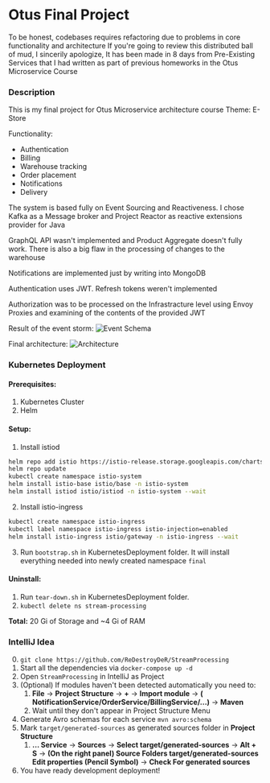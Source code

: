 # Otus Final Project

To be honest, codebases requires refactoring due to problems in core functionality and architecture
If you're going to review this distributed ball of mud, I sincerily apologize, It has been made in 8 days from Pre-Existing Services that I had written as part of previous homeworks in the Otus Microservice Course

### Description

This is my final project for Otus Microservice architecture course
Theme: E-Store


Functionality: 
+ Authentication
+ Billing
+ Warehouse tracking
+ Order placement
+ Notifications
+ Delivery


The system is based fully on Event Sourcing and Reactiveness. I chose Kafka as a Message broker and Project Reactor as reactive extensions provider for Java


GraphQL API wasn't implemented and Product Aggregate doesn't fully work. There is also a big flaw in the processing of changes to the warehouse

Notifications are implemented just by writing into MongoDB

Authentication uses JWT. Refresh tokens weren't implemented

Authorization was to be processed on the Infrastracture level using Envoy Proxies and examining of the contents of the provided JWT

Result of the event storm:
![Event Schema](https://user-images.githubusercontent.com/24751213/200408802-2fdd265c-1477-47bd-99da-0f78f56a7180.png)

Final architecture:
![Architecture](https://user-images.githubusercontent.com/24751213/200408939-027c48e0-5983-4f34-8871-0085a27e3f99.png)


### Kubernetes Deployment

#### Prerequisites:

1. Kubernetes Cluster
2. Helm

#### Setup:

1. Install istiod

```bash
helm repo add istio https://istio-release.storage.googleapis.com/charts
helm repo update
kubectl create namespace istio-system
helm install istio-base istio/base -n istio-system
helm install istiod istio/istiod -n istio-system --wait
```

2. Install istio-ingress

```bash
kubectl create namespace istio-ingress
kubectl label namespace istio-ingress istio-injection=enabled
helm install istio-ingress istio/gateway -n istio-ingress --wait
```

3. Run `bootstrap.sh` in KubernetesDeployment folder. It will install everything needed into newly created
   namespace `final`

#### Uninstall:

1. Run `tear-down.sh` in KubernetesDeployment folder.
2. `kubectl delete ns stream-processing`

**Total:** 20 Gi of Storage and ~4 Gi of RAM

### IntelliJ Idea

0. `git clone https://github.com/ReDestroyDeR/StreamProcessing`
1. Start all the dependencies via `docker-compose up -d`
2. Open `StreamProcessing` in IntelliJ as Project
3. (Optional) If modules haven't been detected automatically you need to:
   1. **File** -> **Project Structure** -> **+** -> **Import module** -> **(
      NotificationService/OrderService/BillingService/...)** -> **Maven**
   2. Wait until they don't appear in Project Structure Menu
4. Generate Avro schemas for each service `mvn avro:schema`
5. Mark `target/generated-sources` as generated sources folder in **Project Structure**
   1. **... Service** -> **Sources** -> **Select target/generated-sources** -> **Alt + S** -> **(On the right panel)
      Source Folders target/generated-sources Edit properties (Pencil Symbol)** -> **Check For generated sources**
6. You have ready development deployment!

